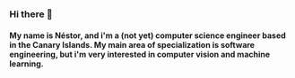 ### Hi there 👋
#### My name is Néstor, and i'm a (not yet) computer science engineer based in the Canary Islands. My main area of specialization is software engineering, but i'm very interested in computer vision and machine learning.
<!--
**nestorojeda/nestorojeda** is a ✨ _special_ ✨ repository because its `README.md` (this file) appears on your GitHub profile.

Here are some ideas to get you started:

- 🔭 I’m currently working on ...
- 🌱 I’m currently learning ...
- 👯 I’m looking to collaborate on ...
- 🤔 I’m looking for help with ...
- 💬 Ask me about ...
- 📫 How to reach me: ...
- 😄 Pronouns: ...
- ⚡ Fun fact: ...
-->
